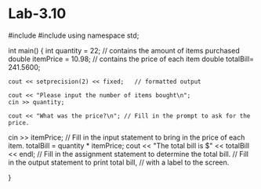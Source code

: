 # Lab-3.10
#include <iostream>
#include <iomanip>
using namespace std;

int main()
{
	int	quantity = 22;		// contains the amount of items purchased 
	double itemPrice = 10.98;	// contains the price of each item
	double totalBill= 241.5600;	
  
	cout << setprecision(2) << fixed;	// formatted output 
	
	cout << "Please input the number of items bought\n";
	cin >> quantity;

	cout << "What was the price?\n"; // Fill in the prompt to ask for the price.
  cin >> itemPrice; // Fill in the input statement to bring in the price of each item.
  totalBill = quantity * itemPrice; 
	cout << "The total bill is $" << totalBill << endl; // Fill in the assignment statement to determine the total bill.
  // Fill in the output statement to print total bill,
	// with a label to the screen.

}
